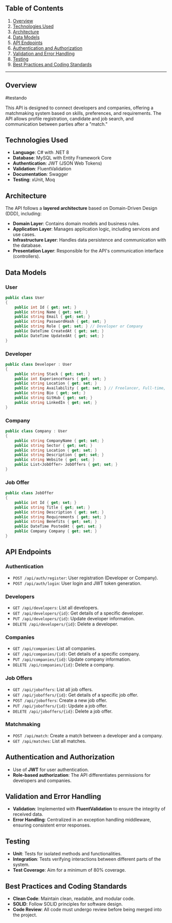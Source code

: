 ## Table of Contents

1. [Overview](#overview)
2. [Technologies Used](#technologies-used)
3. [Architecture](#architecture)
4. [Data Models](#data-models)
5. [API Endpoints](#api-endpoints)
6. [Authentication and Authorization](#authentication-and-authorization)
7. [Validation and Error Handling](#validation-and-error-handling)
8. [Testing](#testing)
9. [Best Practices and Coding Standards](#best-practices-and-coding-standards)

---

## Overview

#testando

This API is designed to connect developers and companies, offering a matchmaking system based on skills, preferences, and requirements. The API allows profile registration, candidate and job search, and communication between parties after a "match."

## Technologies Used

- **Language**: C# with .NET 8
- **Database**: MySQL with Entity Framework Core
- **Authentication**: JWT (JSON Web Tokens)
- **Validation**: FluentValidation
- **Documentation**: Swagger
- **Testing**: xUnit, Moq

## Architecture

The API follows a **layered architecture** based on Domain-Driven Design (DDD), including:

- **Domain Layer**: Contains domain models and business rules.
- **Application Layer**: Manages application logic, including services and use cases.
- **Infrastructure Layer**: Handles data persistence and communication with the database.
- **Presentation Layer**: Responsible for the API's communication interface (controllers).

## Data Models

### User

```csharp
public class User
{
    public int Id { get; set; }
    public string Name { get; set; }
    public string Email { get; set; }
    public string PasswordHash { get; set; }
    public string Role { get; set; } // Developer or Company
    public DateTime CreatedAt { get; set; }
    public DateTime UpdatedAt { get; set; }
}
```

### Developer

```csharp
public class Developer : User
{
    public string Stack { get; set; }
    public int ExperienceYears { get; set; }
    public string Location { get; set; }
    public string Availability { get; set; } // Freelancer, Full-time, Part-time
    public string Bio { get; set; }
    public string GitHub { get; set; }
    public string LinkedIn { get; set; }
}
```

### Company

```csharp
public class Company : User
{
    public string CompanyName { get; set; }
    public string Sector { get; set; }
    public string Location { get; set; }
    public string Description { get; set; }
    public string Website { get; set; }
    public List<JobOffer> JobOffers { get; set; }
}
```

### Job Offer

```csharp
public class JobOffer
{
    public int Id { get; set; }
    public string Title { get; set; }
    public string Description { get; set; }
    public string Requirements { get; set; }
    public string Benefits { get; set; }
    public DateTime PostedAt { get; set; }
    public Company Company { get; set; }
}
```

## API Endpoints

### Authentication

- `POST /api/auth/register`: User registration (Developer or Company).
- `POST /api/auth/login`: User login and JWT token generation.

### Developers

- `GET /api/developers`: List all developers.
- `GET /api/developers/{id}`: Get details of a specific developer.
- `PUT /api/developers/{id}`: Update developer information.
- `DELETE /api/developers/{id}`: Delete a developer.

### Companies

- `GET /api/companies`: List all companies.
- `GET /api/companies/{id}`: Get details of a specific company.
- `PUT /api/companies/{id}`: Update company information.
- `DELETE /api/companies/{id}`: Delete a company.

### Job Offers

- `GET /api/joboffers`: List all job offers.
- `GET /api/joboffers/{id}`: Get details of a specific job offer.
- `POST /api/joboffers`: Create a new job offer.
- `PUT /api/joboffers/{id}`: Update a job offer.
- `DELETE /api/joboffers/{id}`: Delete a job offer.

### Matchmaking

- `POST /api/match`: Create a match between a developer and a company.
- `GET /api/matches`: List all matches.

## Authentication and Authorization

- Use of **JWT** for user authentication.
- **Role-based authorization**: The API differentiates permissions for developers and companies.

## Validation and Error Handling

- **Validation**: Implemented with **FluentValidation** to ensure the integrity of received data.
- **Error Handling**: Centralized in an exception handling middleware, ensuring consistent error responses.

## Testing

- **Unit**: Tests for isolated methods and functionalities.
- **Integration**: Tests verifying interactions between different parts of the system.
- **Test Coverage**: Aim for a minimum of 80% coverage.

## Best Practices and Coding Standards

- **Clean Code**: Maintain clean, readable, and modular code.
- **SOLID**: Follow SOLID principles for software design.
- **Code Review**: All code must undergo review before being merged into the project.
